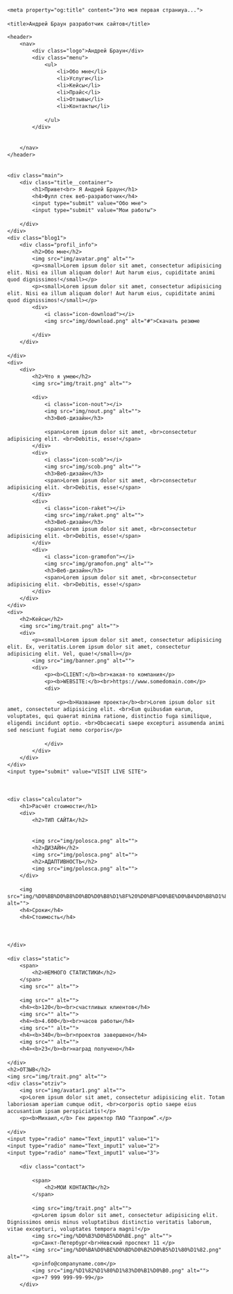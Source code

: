 <!DOCTYPE html>
<html lang="en">

<head>
    <meta charset="UTF-8">
    <meta name="description" content="Это моя первая страниуа...">
    <meta name="author" content="Sergey">
    <meta name="keywords" content="сайт визитка">
    <meta name="robots" content="all">


    <meta property="og:title" content="Это моя первая страниуа...">

    <title>Андрей Браун разработчик сайтов</title>
</head>



<body>

    <header>
        <nav>
            <div class="logo">Андрей Браун</div>
            <div class="menu">
                <ul>
                    <li>Обо мне</li>
                    <li>Услуги</li>
                    <li>Кейсы</li>
                    <li>Прайс</li>
                    <li>Отзывы</li>
                    <li>Контакты</li>

                </ul>
            </div>


        </nav>
    </header>


    <div class="main">
        <div class="title__container">
            <h1>Привет<br> Я Андрей Браун</h1>
            <h4>Фулл стек веб-разработчик</h4>
            <input type="submit" value="Обо мне">
            <input type="submit" value="Мои работы">

        </div>
    </div>
    <div class="blog1">
        <div class="profil_info">
            <h2>Обо мне</h2>
            <img src="img/avatar.png" alt="">
            <p><small>Lorem ipsum dolor sit amet, consectetur adipisicing elit. Nisi ea illum aliquam dolor! Aut harum eius, cupiditate animi quod dignissimos!</small></p>
            <p><small>Lorem ipsum dolor sit amet, consectetur adipisicing elit. Nisi ea illum aliquam dolor! Aut harum eius, cupiditate animi quod dignissimos!</small></p>
            <div>
                <i class="icon-download"></i>
                <img src="img/download.png" alt="#">Скачать резюме

            </div>
        </div>

    </div>
    <div>
        <div>
            <h2>Что я умею</h2>
            <img src="img/trait.png" alt="">

            <div>
                <i class="icon-nout"></i>
                <img src="img/nout.png" alt="">
                <h3>Веб-дизайн</h3>

                <span>Lorem ipsum dolor sit amet, <br>consectetur adipisicing elit. <br>Debitis, esse!</span>
            </div>
            <div>
                <i class="icon-scob"></i>
                <img src="img/scob.png" alt="">
                <h3>Веб-дизайн</h3>
                <span>Lorem ipsum dolor sit amet, <br>consectetur adipisicing elit. <br>Debitis, esse!</span>
            </div>
            <div>
                <i class="icon-raket"></i>
                <img src="img/raket.png" alt="">
                <h3>Веб-дизайн</h3>
                <span>Lorem ipsum dolor sit amet, <br>consectetur adipisicing elit. <br>Debitis, esse!</span>
            </div>
            <div>
                <i class="icon-gramofon"></i>
                <img src="img/gramofon.png" alt="">
                <h3>Веб-дизайн</h3>
                <span>Lorem ipsum dolor sit amet, <br>consectetur adipisicing elit. <br>Debitis, esse!</span>
            </div>
        </div>
    </div>
    <div>
        <h2>Кейсы</h2>
        <img src="img/trait.png" alt="">
        <div>
            <p><small>Lorem ipsum dolor sit amet, consectetur adipisicing elit. Ex, veritatis.Lorem ipsum dolor sit amet, consectetur adipisicing elit. Vel, quae!</small></p>
            <img src="img/banner.png" alt="">
            <div>
                <p><b>CLIENT:</b><br>какая-то компания</p>
                <p><b>WEBSITE:</b><br>https://www.somedomain.com</p>
                <div>

                    <p><b>Название проекта</b><br>Lorem ipsum dolor sit amet, consectetur adipisicing elit. <br>Eum quibusdam earum, voluptates, qui quaerat minima ratione, distinctio fuga similique, eligendi incidunt optio. <br>Obcaecati saepe excepturi assumenda animi sed nesciunt fugiat nemo corporis</p>

                </div>
            </div>
        </div>
    </div>
    <input type="submit" value="VISIT LIVE SITE">



    <div class="calculator">
        <h1>Расчёт стоимости</h1>
        <div>
            <h2>ТИП САЙТА</h2>


            <img src="img/polosca.png" alt="">
            <h2>ДИЗАЙН</h2>
            <img src="img/polosca.png" alt="">
            <h2>АДАПТИВНОСТЬ</h2>
            <img src="img/polosca.png" alt="">
        </div>

        <img src="img/%D0%BB%D0%B8%D0%BD%D0%B8%D1%8F%20%D0%BF%D0%BE%D0%B4%D0%B8%D1%82%D0%BE%D0%B3%D0%B0.png" alt="">
        <h4>Сроки</h4>
        <h4>Стоимость</h4>



    </div>

    <div class="static">
        <span>
            <h2>НЕМНОГО СТАТИСТИКИ</h2>
        </span>
        <img src="" alt="">

        <img src="" alt="">
        <h4><b>120</b><br>счастливых клиентов</h4>
        <img src="" alt="">
        <h4><b>4.600</b><br>часов работы</h4>
        <img src="" alt="">
        <h4><b>340</b><br>проектов завершено</h4>
        <img src="" alt="">
        <h4><b>23</b><br>наград получено</h4>

    </div>
    <h2>ОТЗЫВ</h2>
    <img src="img/trait.png" alt="">
    <div class="otziv">
        <img src="img/avatar1.png" alt="">
        <p>Lorem ipsum dolor sit amet, consectetur adipisicing elit. Totam laboriosam aperiam cumque odit, <br>corporis optio saepe eius accusantium ipsam perspiciatis!</p>
        <p><b>Михаил,</b> Ген директор ПАО “Газпром”.</p>

    </div>
    <input type="radio" name="Text_imput1" value="1">
    <input type="radio" name="Text_imput1" value="2">
    <input type="radio" name="Text_imput1" value="3">

        <div class="contact">

            <span>
                <h2>МОИ КОНТАКТЫ</h2>
            </span>

            <img src="img/trait.png" alt="">
            <p>Lorem ipsum dolor sit amet, consectetur adipisicing elit. Dignissimos omnis minus voluptatibus distinctio veritatis laborum, vitae excepturi, voluptates tempora magni!</p>
            <img src="img/%D0%B3%D0%B5%D0%BE.png" alt="">
            <p>Санкт-Петербург<br>Невский проспект 11 </p>
            <img src="img/%D0%BA%D0%BE%D0%BD%D0%B2%D0%B5%D1%80%D1%82.png" alt="">
            <p>info@companyname.com</p>
            <img src="img/%D1%82%D1%80%D1%83%D0%B1%D0%B0.png" alt="">
            <p>+7 999 999-99-99</p>
        </div>

</body>



</html>

